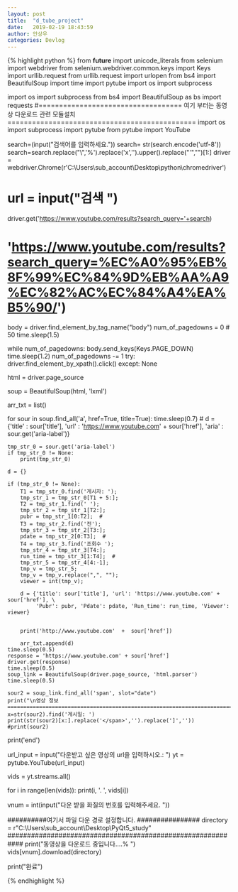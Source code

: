 ```yaml
---
layout: post
title:  "d_tube_project"
date:   2019-02-19 18:43:59
author: 안상우
categories: Devlog
---
```





{% highlight python %}
from __future__ import unicode_literals
from selenium import webdriver
from selenium.webdriver.common.keys import Keys
import urllib.request
from urllib.request import urlopen
from bs4 import BeautifulSoup
import time
import pytube
import os
import subprocess

import os
import subprocess
from bs4 import BeautifulSoup as bs
import requests
#===================================    여기 부터는 동영상 다운로드 관련 모듈설치     ==============================================
import os
import subprocess
import pytube
from pytube import YouTube



search=(input("검색어를 입력하세요."))
search= str(search.encode('utf-8'))
search=search.replace("\\",'%').replace('x','').upper().replace("'","")[1:]
driver = webdriver.Chrome(r'C:\Users\sub_account\Desktop\python\chromedriver')
# url = input("검색  ")
driver.get('https://www.youtube.com/results?search_query='+search)
# 'https://www.youtube.com/results?search_query=%EC%A0%95%EB%8F%99%EC%84%9D%EB%AA%A9%EC%82%AC%EC%84%A4%EA%B5%90/')

body = driver.find_element_by_tag_name("body")
num_of_pagedowns = 0  # 50
time.sleep(1.5)



while num_of_pagedowns:
    body.send_keys(Keys.PAGE_DOWN)
    time.sleep(1.2)
    num_of_pagedowns -= 1
    try:
        driver.find_element_by_xpath().click()
    except:
        None

html = driver.page_source

soup = BeautifulSoup(html, 'lxml')

arr_txt = list()

for sour in soup.find_all('a', href=True, title=True):
    time.sleep(0.7)
    # d = {'title' : sour['title'], 'url' : 'https://www.youtube.com' + sour['href'], 'aria' : sour.get('aria-label')}

    tmp_str_0 = sour.get('aria-label')
    if tmp_str_0 != None:
        print(tmp_str_0)

    d = {}

    if (tmp_str_0 != None):
        T1 = tmp_str_0.find('게시자: ');
        tmp_str_1 = tmp_str_0[T1 + 5:];
        T2 = tmp_str_1.find(' ');
        tmp_str_2 = tmp_str_1[T2:];
        pubr = tmp_str_1[0:T2];  #
        T3 = tmp_str_2.find('전');
        tmp_str_3 = tmp_str_2[T3:];
        pdate = tmp_str_2[0:T3];  #
        T4 = tmp_str_3.find('조회수 ');
        tmp_str_4 = tmp_str_3[T4:];
        run_time = tmp_str_3[1:T4];  #
        tmp_str_5 = tmp_str_4[4:-1];
        tmp_v = tmp_str_5;
        tmp_v = tmp_v.replace(",", "");
        viewer = int(tmp_v);

        d = {'title': sour['title'], 'url': 'https://www.youtube.com' + sour['href'], \
             'Pubr': pubr, 'Pdate': pdate, 'Run_time': run_time, 'Viewer': viewer}


        print('http://www.youtube.com'  +  sour['href'])

        arr_txt.append(d)
    time.sleep(0.5)
    response = 'https://www.youtube.com' + sour['href']
    driver.get(response)
    time.sleep(0.5)
    soup_link = BeautifulSoup(driver.page_source, 'html.parser')
    time.sleep(0.5)

    sour2 = soup_link.find_all('span', slot="date")
    print("\n영상 정보=======================================================================\n")
    x=str(sour2).find('게시일: ')
    print(str(sour2)[x:].replace('</span>','').replace(']',''))
    #print(sour2)

print('end')

url_input = input("다운받고 싶은 영상의 url을 입력하시오.: ")
yt = pytube.YouTube(url_input)

vids = yt.streams.all()

for i in range(len(vids)):
    print(i, '. ', vids[i])

vnum = int(input("다운 받을 화질의 번호를 입력해주세요. "))

##########여기서 파일 다운 경로 설정합니다. ################
directory = r"C:\Users\sub_account\Desktop\PyQt5_study"
############################################################
print("동영상을 다운로드 중입니다....% ")
vids[vnum].download(directory)

print("완료")



{% endhighlight %}

